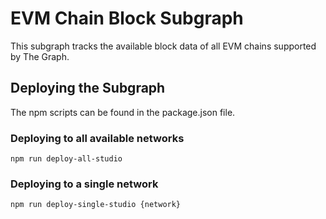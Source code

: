 # EVM Chain Block Subgraph

This subgraph tracks the available block data of all EVM chains supported by The Graph.

## Deploying the Subgraph

The npm scripts can be found in the package.json file. 

### Deploying to all available networks
```
npm run deploy-all-studio
```

### Deploying to a single network
```
npm run deploy-single-studio {network}
```